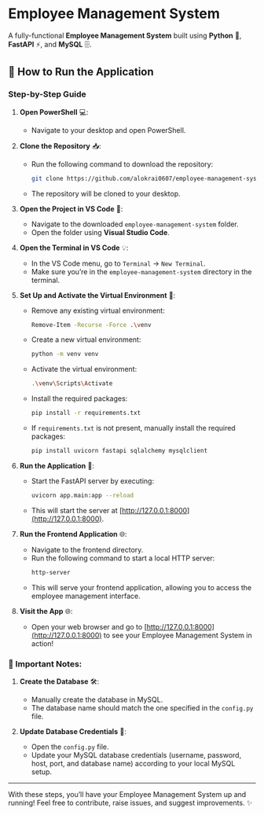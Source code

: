 # Employee Management System

A fully-functional **Employee Management System** built using **Python** 🐍, **FastAPI** ⚡, and **MySQL** 🗄️.

## 🚀 How to Run the Application

### Step-by-Step Guide

1. **Open PowerShell** 💻:

   - Navigate to your desktop and open PowerShell.

2. **Clone the Repository** 📥:

   - Run the following command to download the repository:
     ```bash
     git clone https://github.com/alokrai0607/employee-management-system.git
     ```
   - The repository will be cloned to your desktop.

3. **Open the Project in VS Code** 📝:

   - Navigate to the downloaded `employee-management-system` folder.
   - Open the folder using **Visual Studio Code**.

4. **Open the Terminal in VS Code** 💡:

   - In the VS Code menu, go to `Terminal` → `New Terminal`.
   - Make sure you’re in the `employee-management-system` directory in the terminal.

5. **Set Up and Activate the Virtual Environment** 🔄:

   - Remove any existing virtual environment:
     ```bash
     Remove-Item -Recurse -Force .\venv
     ```
   - Create a new virtual environment:
     ```bash
     python -m venv venv
     ```
   - Activate the virtual environment:
     ```bash
     .\venv\Scripts\Activate
     ```
   - Install the required packages:
     ```bash
     pip install -r requirements.txt
     ```
   - If `requirements.txt` is not present, manually install the required packages:
     ```bash
     pip install uvicorn fastapi sqlalchemy mysqlclient
     ```
     
6. **Run the Application** 🚀:

   - Start the FastAPI server by executing:
     ```bash
     uvicorn app.main:app --reload
     ```
   - This will start the server at [http://127.0.0.1:8000](http://127.0.0.1:8000).

7. **Run the Frontend Application** 🌐:

   - Navigate to the frontend directory.
   - Run the following command to start a local HTTP server:
     ```bash
     http-server
     ```
   - This will serve your frontend application, allowing you to access the employee management interface.

8. **Visit the App** 🌐:

   - Open your web browser and go to [http://127.0.0.1:8000](http://127.0.0.1:8000) to see your Employee Management System in action!

### 🔧 Important Notes:

1. **Create the Database** 🛠️:

   - Manually create the database in MySQL.
   - The database name should match the one specified in the `config.py` file.

2. **Update Database Credentials** 🔐:

   - Open the `config.py` file.
   - Update your MySQL database credentials (username, password, host, port, and database name) according to your local MySQL setup.

---

With these steps, you’ll have your Employee Management System up and running! Feel free to contribute, raise issues, and suggest improvements. ✨
